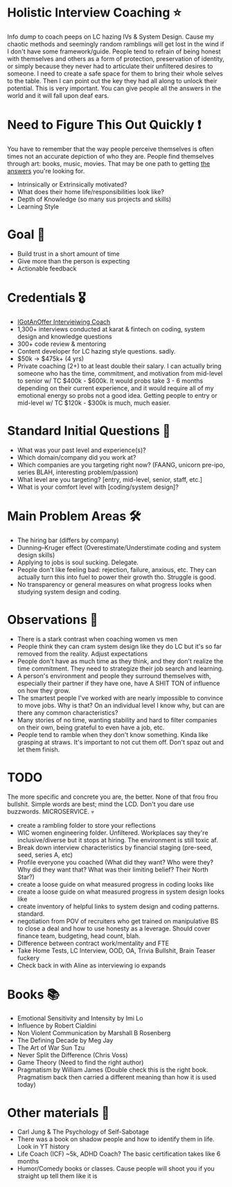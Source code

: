 # Holistic Interview Coaching ⭐
Info dump to coach peeps on LC hazing IVs &amp; System Design. Cause my chaotic methods and seemingly random ramblings will get lost in the wind if I don't have some framework/guide. People tend to refrain of being honest with themselves and others as a form of protection, preservation of identity, or simply because they never had to articulate their unfiltered desires to someone. I need to create a safe space for them to bring their whole selves to the table. Then I can point out the key they had all along to unlock their potential. This is very important. You can give people all the answers in the world and it will fall upon deaf ears.

# Need to Figure This Out Quickly ❗
You have to remember that the way people perceive themselves is often times not an accurate depiction of who they are. People find themselves through art: books, music, movies. That may be one path to getting [the answers](https://www.youtube.com/watch?v=0XhSMKL8jqI) you're looking for. 
- Intrinsically or Extrinsically motivated?
- What does their home life/responsibilities look like?
- Depth of Knowledge (so many sus projects and skills)
- Learning Style

# Goal 🥅
- Build trust in a short amount of time
- Give more than the person is expecting
- Actionable feedback

# Credentials 🎖️
- [IGotAnOffer Intervieiwing Coach](https://app.igotanoffer.com/coaching/tech/michelle/)
- 1,300+ interviews conducted at karat & fintech on coding, system design and knowledge questions
- 300+ code review & mentoring
- Content developer for LC hazing style questions. sadly.
- $50k -> $475k+ (4 yrs)
- Private coaching (2+) to at least double their salary. I can actually bring someone who has the time, commitment, and motivation from mid-level to senior w/ TC $400k - $600k. It would probs take 3 - 6 months depending on their current experience, and it would require all of my emotional energy so probs not a good idea. Getting people to entry or mid-level w/ TC $120k - $300k is much, much easier.

# Standard Initial Questions 🤔
- What was your past level and experience(s)?
- Which domain/company did you work at?
- Which companies are you targeting right now? (FAANG, unicorn pre-ipo, series BLAH, interesting problem/passion)
- What level are you targeting? [entry, mid-level, senior, staff, etc.]
- What is your comfort level with [coding/system design]?

# Main Problem Areas 🛠️
- The hiring bar (differs by company)
- Dunning–Kruger effect (Overestimate/Understimate coding and system design skills)
- Applying to jobs is soul sucking. Delegate.
- People don't like feeling bad: rejection, failure, anxious, etc. They can actually turn this into fuel to power their growth tho. Struggle is good.
- No transparency or general measures on what progress looks when studying system design and coding.

# Observations 👀
- There is a stark contrast when coaching women vs men
- People think they can cram system design like they do LC but it's so far removed from the reality. Adjust expectations
- People don't have as much time as they think, and they don't realize the time commitment. They need to strategize their job search and learning.
- A person's environment and people they surround themselves with, especially their partner if they have one, have A SHIT TON of influence on how they grow.
- The smartest people I've worked with are nearly impossible to convince to move jobs. Why is that? On an individual level I know why, but can are there any common characteristics?
- Many stories of no time, wanting stability and hard to filter companies on their own, being grateful to even have a job, etc.
- People tend to ramble when they don't know something. Kinda like grasping at straws. It's important to not cut them off. Don't spaz out and let them finish.

# TODO
The more specific and concrete you are, the better. None of that frou frou bullshit. Simple words are best; mind the LCD. Don't you dare use buzzwords. MICROSERVICE. 💀
- create a rambling folder to store your reflections 
- WIC women engineering folder. Unfiltered. Workplaces say they're inclusive/diverse but it stops at hiring. The environment is still toxic af.
- Break down interview characteristics by financial staging (pre-seed, seed, series A, etc)
- Profile everyone you coached (What did they want? Who were they? Why did they want that? What was their limiting belief? Their North Star?)
- create a loose guide on what measured progress in coding looks like
- create a loose guide on what measured progress in system design looks like
- create inventory of helpful links to system design and coding patterns. standard.
- negotiation from POV of recruiters who get trained on manipulative BS to close a deal and how to use honesty as a leverage. Should cover finance team, budgeting, head count, blah.
- Difference between contract work/mentality and FTE
- Take Home Tests, LC Interview, OOD, OA, Trivia Bullshit, Brain Teaser fuckery
- Check back in with Aline as interviewing io expands

# Books 📚
- Emotional Sensitivity and Intensity by Imi Lo
- Influence by Robert Cialdini
- Non Violent Communication by Marshall B Rosenberg
- The Defining Decade by Meg Jay
- The Art of War Sun Tzu
- Never Split the Difference (Chris Voss)
- Game Theory (Need to find the right author)
- Pragmatism by William James (Double check this is the right book. Pragmatism back then carried a different meaning than how it is used today)

# Other materials 📝
- Carl Jung & The Psychology of Self-Sabotage
- There was a book on shadow people and how to identify them in life. Look in YT history
- Life Coach (ICF) ~5k, ADHD Coach? The basic certification takes like 6 months
- Humor/Comedy books or classes. Cause people will shoot you if you straight up tell them like it is
